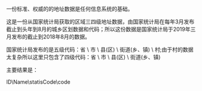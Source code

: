 一份标准、权威的的地址数据是任何信息系统的基础。

这是一份从国家统计局获取的区域三四级地址数据，由国家统计局在每年3月发布截止到头年到8月的城乡区划数据和代码；所以这份数据是国家统计局于2019年三月发布的截止到2018年8月的数据。

国家统计局发布的是五级代码：省 \ 市 \ 县(区) \ 街道(乡、镇) \ 村;由于村的数据太复杂所以这里只包含了四级代码：省 \ 市 \ 县(区) \ 街道(乡、镇)

主要结果是：

ID\Name\statisCode\code
